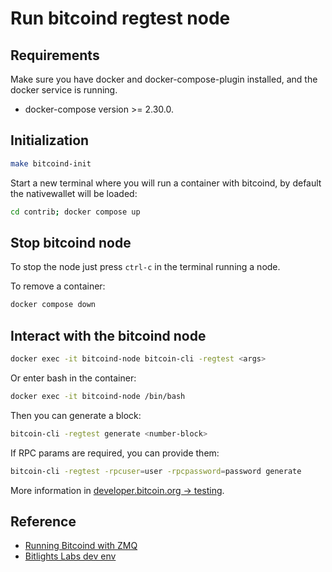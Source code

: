 # Run bitcoind regtest node

## Requirements

Make sure you have docker and docker-compose-plugin installed, and the docker service is running.

- docker-compose version >= 2.30.0.

## Initialization

```sh
make bitcoind-init
```

Start a new terminal where you will run a container with bitcoind, by default the nativewallet will be loaded:

```sh
cd contrib; docker compose up
```

## Stop bitcoind node

To stop the node just press `ctrl-c` in the terminal running a node.

To remove a container:

```sh
docker compose down
```

## Interact with the bitcoind node

```sh
docker exec -it bitcoind-node bitcoin-cli -regtest <args>
```

Or enter bash in the container:

```sh
docker exec -it bitcoind-node /bin/bash
```

Then you can generate a block:

```sh
bitcoin-cli -regtest generate <number-block>
```

If RPC params are required, you can provide them:

```sh
bitcoin-cli -regtest -rpcuser=user -rpcpassword=password generate
```
More information in [developer.bitcoin.org -> testing](https://developer.bitcoin.org/examples/testing.html).
## Reference

- [Running Bitcoind with ZMQ](https://bitcoindev.network/accessing-bitcoins-zeromq-interface/)
- [Bitlights Labs dev env](https://blog.bitlightlabs.com/posts/setup-local-development-env-regtest)
